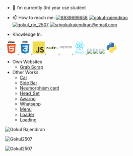 - 🔭 I’m currently 3rd year cse student
- 📫 How to reach me:
  <a href="https://web.whatsapp.com/send?phone=+918939699658&text=Hi" target="blank"><img src="https://cdn.jsdelivr.net/npm/simple-icons@3.0.1/icons/whatsapp.svg" alt="8939699658" height="30" width="40" /></a>
  <a href="https://www.linkedin.com/in/gokul-rajendiran/" target="blank"><img src="https://cdn.jsdelivr.net/npm/simple-icons@3.0.1/icons/linkedin.svg" alt="gokul-rajendiran" height="30" width="40" /></a>
  <a href="https://www.instagram.com/gokul_rio_2507/" target="blank"><img src="https://cdn.jsdelivr.net/npm/simple-icons@3.0.1/icons/instagram.svg" alt="gokul_rio_2507" height="30" width="40" /></a>
  <a href="mailto:srigokulrajendiran@gmail.com" target="blank"><img src="https://cdn.jsdelivr.net/npm/simple-icons@3.0.1/icons/gmail.svg" alt="srigokulrajendiran@gmail.com" height="30" width="40" /></a>

- Knowledge In:

<a href="https://www.w3.org/html/" target="_blank"> <img src="https://raw.githubusercontent.com/devicons/devicon/master/icons/html5/html5-original-wordmark.svg" alt="html5" width="40" height="40"/> </a>
<a href="https://www.w3schools.com/css/" target="_blank"> <img src="https://raw.githubusercontent.com/devicons/devicon/master/icons/css3/css3-original-wordmark.svg" alt="css3" width="40" height="40"/> </a>
<a href="https://developer.mozilla.org/en-US/docs/Web/JavaScript" target="_blank"> <img src="https://raw.githubusercontent.com/devicons/devicon/master/icons/javascript/javascript-original.svg" alt="javascript" width="40" height="40"/> </a>
<a href="https://nodejs.org" target="_blank"> <img src="https://raw.githubusercontent.com/devicons/devicon/master/icons/nodejs/nodejs-original-wordmark.svg" alt="nodejs" width="40" height="40"/> </a>
<a href="https://expressjs.com" target="_blank"> <img src="https://raw.githubusercontent.com/devicons/devicon/master/icons/express/express-original-wordmark.svg" alt="express" width="40" height="40"/> </a>
<a href="https://reactjs.org/" target="_blank"> <img src="https://raw.githubusercontent.com/devicons/devicon/master/icons/react/react-original-wordmark.svg" alt="react" width="40" height="40"/> </a>
<a href="https://devdocs.io/c/" target="_blank"><img src="https://img.icons8.com/color/48/000000/c-programming.png"/></a>
<a href="https://devdocs.io/cpp/" target="_blank"><img src="https://img.icons8.com/color/48/000000/c-plus-plus-logo.png"/></a>
<a href="https://docs.oracle.com/en/java/" target="_blank"><img src="https://img.icons8.com/color/48/000000/java-coffee-cup-logo--v2.png"/></a>
<a href="https://www.python.org" target="_blank"> <img src="https://raw.githubusercontent.com/devicons/devicon/master/icons/python/python-original.svg" alt="python" width="40" height="40"/> </a>


- Own Websites
  - [Grab Scrap](https://grab-scrap.herokuapp.com/home)
- Other Works
  - [Car](https://gokul2507.github.io/Car_Css/)
  - [Side Bar](https://gokul2507.github.io/Side_Bar/)
  - [Neumorphism card](https://gokul2507.github.io/Neumorphism_card/)
  - [Head_Set](https://gokul2507.github.io/Head_Set/)
  - [Awarno](https://gokul2507.github.io/Awarno/)
  - [Whatsapp](https://gokul2507.github.io/Whatsapp/)
  - [Menu](https://gokul2507.github.io/menu/)
  - [Loader](https://gokul2507.github.io/Loader/)
  - [Loading](https://gokul2507.github.io/loading/)
<div>
<p display: inline-block;> <img src="https://github-readme-stats.vercel.app/api?username=gokul2507&show_icons=true" alt="Gokul Rajendiran" /> </p>
<p display: inline-block;><img src="https://github-readme-stats.vercel.app/api/top-langs?username=gokul2507&show_icons=true&locale=en&layout=compact" alt="Gokul2507" /></p>
<p width: max-content;margin: auto;><img src="https://github-readme-streak-stats.herokuapp.com/?user=gokul2507&" alt="Gokul2507" /></p>
</div>

